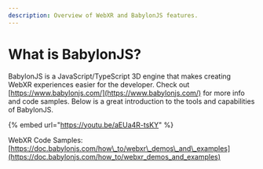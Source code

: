 ```yaml
---
description: Overview of WebXR and BabylonJS features.
---
```


# What is BabylonJS?

BabylonJS is a JavaScript/TypeScript 3D engine that makes creating WebXR experiences easier for the developer. Check out [https://www.babylonjs.com/](https://www.babylonjs.com/) for more info and code samples. Below is a great introduction to the tools and capabilities of BabylonJS.

{% embed url="https://youtu.be/aEUa4R-tsKY" %}

WebXR Code Samples: [https://doc.babylonjs.com/how\_to/webxr\_demos\_and\_examples](https://doc.babylonjs.com/how_to/webxr_demos_and_examples) 

